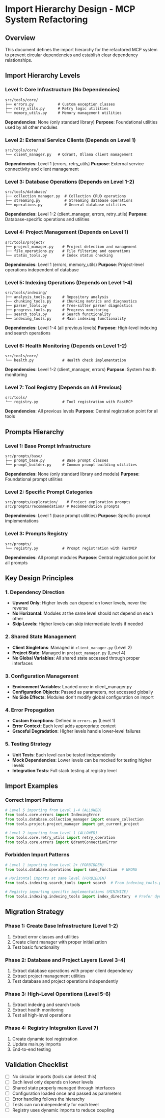 # Import Hierarchy Design - MCP System Refactoring

## Overview
This document defines the import hierarchy for the refactored MCP system to prevent circular dependencies and establish clear dependency relationships.

## Import Hierarchy Levels

### Level 1: Core Infrastructure (No Dependencies)
```
src/tools/core/
├── errors.py           # Custom exception classes
├── retry_utils.py      # Retry logic utilities
└── memory_utils.py     # Memory management utilities
```

**Dependencies**: None (only standard library)
**Purpose**: Foundational utilities used by all other modules

### Level 2: External Service Clients (Depends on Level 1)
```
src/tools/core/
└── client_manager.py   # Qdrant, Ollama client management
```

**Dependencies**: Level 1 (errors, retry_utils)
**Purpose**: External service connectivity and client management

### Level 3: Database Operations (Depends on Level 1-2)
```
src/tools/database/
├── collection_manager.py  # Collection CRUD operations
├── streaming.py           # Streaming database operations
└── operations.py          # General database utilities
```

**Dependencies**: Level 1-2 (client_manager, errors, retry_utils)
**Purpose**: Database-specific operations and utilities

### Level 4: Project Management (Depends on Level 1)
```
src/tools/project/
├── project_manager.py    # Project detection and management
├── file_operations.py    # File filtering and operations
└── status_tools.py       # Index status checking
```

**Dependencies**: Level 1 (errors, memory_utils)
**Purpose**: Project-level operations independent of database

### Level 5: Indexing Operations (Depends on Level 1-4)
```
src/tools/indexing/
├── analysis_tools.py     # Repository analysis
├── chunking_tools.py     # Chunking metrics and diagnostics
├── parser_tools.py       # Tree-sitter parser diagnostics
├── progress_tools.py     # Progress monitoring
├── search_tools.py       # Search functionality
└── indexing_tools.py     # Main indexing functionality
```

**Dependencies**: Level 1-4 (all previous levels)
**Purpose**: High-level indexing and search operations

### Level 6: Health Monitoring (Depends on Level 1-2)
```
src/tools/core/
└── health.py             # Health check implementation
```

**Dependencies**: Level 1-2 (client_manager, errors)
**Purpose**: System health monitoring

### Level 7: Tool Registry (Depends on All Previous)
```
src/tools/
└── registry.py           # Tool registration with FastMCP
```

**Dependencies**: All previous levels
**Purpose**: Central registration point for all tools

## Prompts Hierarchy

### Level 1: Base Prompt Infrastructure
```
src/prompts/base/
├── prompt_base.py        # Base prompt classes
└── prompt_builder.py     # Common prompt building utilities
```

**Dependencies**: None (only standard library and models)
**Purpose**: Foundational prompt utilities

### Level 2: Specific Prompt Categories
```
src/prompts/exploration/    # Project exploration prompts
src/prompts/recommendation/ # Recommendation prompts
```

**Dependencies**: Level 1 (base prompt utilities)
**Purpose**: Specific prompt implementations

### Level 3: Prompts Registry
```
src/prompts/
└── registry.py           # Prompt registration with FastMCP
```

**Dependencies**: All prompt modules
**Purpose**: Central registration point for all prompts

## Key Design Principles

### 1. Dependency Direction
- **Upward Only**: Higher levels can depend on lower levels, never the reverse
- **No Horizontal**: Modules at the same level should not depend on each other
- **Skip Levels**: Higher levels can skip intermediate levels if needed

### 2. Shared State Management
- **Client Singletons**: Managed in `client_manager.py` (Level 2)
- **Project State**: Managed in `project_manager.py` (Level 4)
- **No Global Variables**: All shared state accessed through proper interfaces

### 3. Configuration Management
- **Environment Variables**: Loaded once in client_manager.py
- **Configuration Objects**: Passed as parameters, not accessed globally
- **No Side Effects**: Modules don't modify global configuration on import

### 4. Error Propagation
- **Custom Exceptions**: Defined in `errors.py` (Level 1)
- **Error Context**: Each level adds appropriate context
- **Graceful Degradation**: Higher levels handle lower-level failures

### 5. Testing Strategy
- **Unit Tests**: Each level can be tested independently
- **Mock Dependencies**: Lower levels can be mocked for testing higher levels
- **Integration Tests**: Full stack testing at registry level

## Import Examples

### Correct Import Patterns
```python
# Level 5 importing from Level 1-4 (ALLOWED)
from tools.core.errors import IndexingError
from tools.database.collection_manager import ensure_collection
from tools.project.project_manager import get_current_project

# Level 2 importing from Level 1 (ALLOWED)
from tools.core.retry_utils import retry_operation
from tools.core.errors import QdrantConnectionError
```

### Forbidden Import Patterns
```python
# Level 1 importing from Level 2+ (FORBIDDEN)
from tools.database.operations import some_function  # WRONG

# Horizontal imports at same level (FORBIDDEN)
from tools.indexing.search_tools import search  # From indexing_tools.py - WRONG

# Registry importing specific implementations (MINIMIZE)
from tools.indexing.indexing_tools import index_directory  # Prefer dynamic imports
```

## Migration Strategy

### Phase 1: Create Base Infrastructure (Level 1-2)
1. Extract error classes and utilities
2. Create client manager with proper initialization
3. Test basic functionality

### Phase 2: Database and Project Layers (Level 3-4)
1. Extract database operations with proper client dependency
2. Extract project management utilities
3. Test database and project operations independently

### Phase 3: High-Level Operations (Level 5-6)
1. Extract indexing and search tools
2. Extract health monitoring
3. Test all high-level operations

### Phase 4: Registry Integration (Level 7)
1. Create dynamic tool registration
2. Update main.py imports
3. End-to-end testing

## Validation Checklist

- [ ] No circular imports (tools can detect this)
- [ ] Each level only depends on lower levels
- [ ] Shared state properly managed through interfaces
- [ ] Configuration loaded once and passed as parameters
- [ ] Error handling follows the hierarchy
- [ ] Tests can run independently for each level
- [ ] Registry uses dynamic imports to reduce coupling
